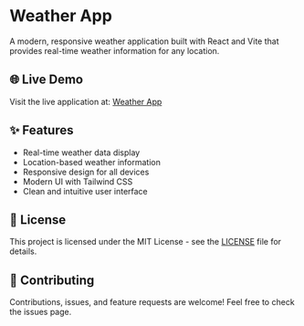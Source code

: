 # Weather App

A modern, responsive weather application built with React and Vite that provides real-time weather information for any location.

## 🌐 Live Demo
Visit the live application at: [Weather App](https://weather-app-henna-three-68.vercel.app/)

## ✨ Features
- Real-time weather data display
- Location-based weather information
- Responsive design for all devices
- Modern UI with Tailwind CSS
- Clean and intuitive user interface

## 📝 License
This project is licensed under the MIT License - see the [LICENSE](LICENSE) file for details.

## 🤝 Contributing
Contributions, issues, and feature requests are welcome! Feel free to check the issues page.


